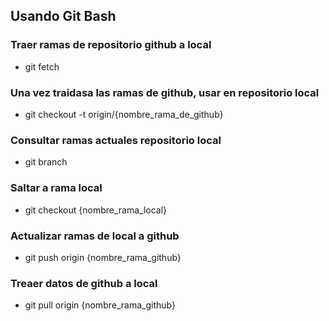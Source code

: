 ## Usando Git Bash

### Traer ramas de repositorio github a local 
- git fetch

### Una vez traidasa las ramas de github, usar en repositorio local
- git checkout -t origin/{nombre_rama_de_github}

### Consultar ramas actuales repositorio local
- git branch

### Saltar a rama local
- git checkout {nombre_rama_local}

### Actualizar ramas de local a github
- git push origin {nombre_rama_github}

### Treaer datos de github a local
- git pull origin {nombre_rama_github}